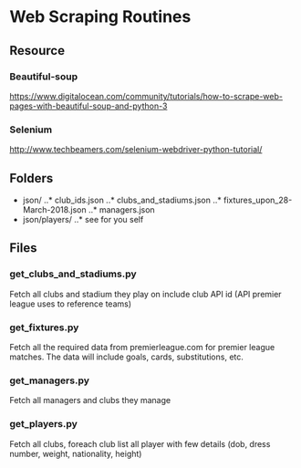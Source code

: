 # Web Scraping Routines

## Resource
### Beautiful-soup
https://www.digitalocean.com/community/tutorials/how-to-scrape-web-pages-with-beautiful-soup-and-python-3
### Selenium
http://www.techbeamers.com/selenium-webdriver-python-tutorial/

## Folders
* json/
..* club_ids.json
..* clubs_and_stadiums.json
..* fixtures_upon_28-March-2018.json
..* managers.json
* json/players/
..* see for you self
## Files
### get_clubs_and_stadiums.py
Fetch all clubs and stadium they play on include club API id (API premier league uses to reference teams)
### get_fixtures.py
Fetch all the required data from premierleague.com for premier league matches. The data will include goals, cards, substitutions, etc.
### get_managers.py
Fetch all managers and clubs they manage
### get_players.py
Fetch all clubs, foreach club list all player with few details (dob, dress number, weight, nationality, height)
